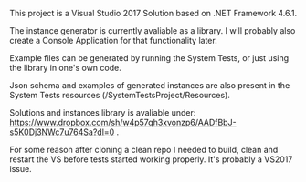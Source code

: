 This project is a Visual Studio 2017 Solution based on .NET Framework 4.6.1.

The instance generator is currently avaliable as a library. I will probably also create a Console Application for that functionality later.

Example files can be generated by running the System Tests, or just using the library in one's own code.

Json schema and examples of generated instances are also present in the System Tests resources (/SystemTestsProject/Resources).

Solutions and instances library is avaliable under: https://www.dropbox.com/sh/w4p57qh3xvonzp6/AADfBbJ-s5K0Dj3NWc7u764Sa?dl=0 .



For some reason after cloning a clean repo I needed to build, clean and restart the VS before tests started working properly. It's probably a VS2017 issue.
